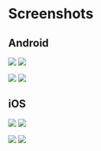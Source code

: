 # Screenshots

## Android

![](https://github.com/tristanjarrett/COVID19/blob/main/screenshots/android/Screenshot_1613733517.png) ![](https://github.com/tristanjarrett/COVID19/blob/main/screenshots/android/Screenshot_1613733525.png)

![](https://github.com/tristanjarrett/COVID19/blob/main/screenshots/android/Screenshot_1613733533.png) ![](https://github.com/tristanjarrett/COVID19/blob/main/screenshots/android/Screenshot_1613733559.png)

## iOS

![](https://github.com/tristanjarrett/COVID19/blob/main/screenshots/ios/Simulator%20Screen%20Shot%20-%20iPhone%2011%20-%202021-02-19%20at%2011.33.47.png) ![](https://github.com/tristanjarrett/COVID19/blob/main/screenshots/ios/Simulator%20Screen%20Shot%20-%20iPhone%2011%20-%202021-02-19%20at%2011.33.55.png)

![](https://github.com/tristanjarrett/COVID19/blob/main/screenshots/ios/Simulator%20Screen%20Shot%20-%20iPhone%2011%20-%202021-02-19%20at%2011.34.11.png) ![](https://github.com/tristanjarrett/COVID19/blob/main/screenshots/ios/Simulator%20Screen%20Shot%20-%20iPhone%2011%20-%202021-02-19%20at%2011.34.18.png)